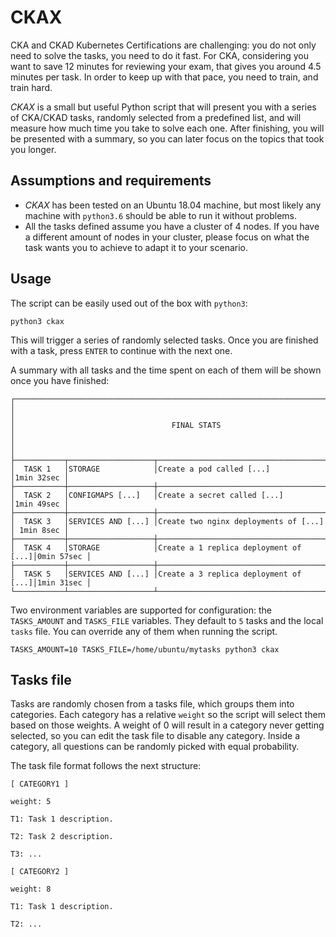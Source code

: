 # CKAX

CKA and CKAD Kubernetes Certifications are challenging: you do not only need to solve the tasks, you need to do it fast. For CKA, considering you want to save 12 minutes for reviewing your exam, that gives you around 4.5 minutes per task. In order to keep up with that pace, you need to train, and train hard.

_CKAX_ is a small but useful Python script that will present you with a series of CKA/CKAD tasks, randomly selected from a predefined list, and will measure how much time you take to solve each one. After finishing, you will be presented with a summary, so you can later focus on the topics that took you longer.

## Assumptions and requirements

- _CKAX_ has been tested on an Ubuntu 18.04 machine, but most likely any machine with `python3.6` should be able to run it without problems.
- All the tasks defined assume you have a cluster of 4 nodes. If you have a different amount of nodes in your cluster, please focus on what the task wants you to achieve to adapt it to your scenario.

## Usage

The script can be easily used out of the box with `python3`:

```
python3 ckax
```

This will trigger a series of randomly selected tasks. Once you are finished with a task, press `ENTER` to continue with the next one.

A summary with all tasks and the time spent on each of them will be shown once you have finished:

```
┌──────────────────────────────────────────────────────────────────────────────────┐
│                                                                                  │
│                                   FINAL STATS                                    │
│                                                                                  │
├───────────┬───────────────────┬──────────────────────────────────────┬───────────┤
│  TASK 1   │STORAGE            │Create a pod called [...]             │1min 32sec │
├───────────┼───────────────────┼──────────────────────────────────────┼───────────┤
│  TASK 2   │CONFIGMAPS [...]   │Create a secret called [...]          │1min 49sec │
├───────────┼───────────────────┼──────────────────────────────────────┼───────────┤
│  TASK 3   │SERVICES AND [...] │Create two nginx deployments of [...] │ 1min 8sec │
├───────────┼───────────────────┼──────────────────────────────────────┼───────────┤
│  TASK 4   │STORAGE            │Create a 1 replica deployment of [...]│0min 57sec │
├───────────┼───────────────────┼──────────────────────────────────────┼───────────┤
│  TASK 5   │SERVICES AND [...] │Create a 3 replica deployment of [...]│1min 31sec │
└───────────┴───────────────────┴──────────────────────────────────────┴───────────┘
```

Two environment variables are supported for configuration: the `TASKS_AMOUNT` and `TASKS_FILE` variables. They default to `5` tasks and the local `tasks` file. You can override any of them when running the script.

```
TASKS_AMOUNT=10 TASKS_FILE=/home/ubuntu/mytasks python3 ckax
```

## Tasks file

Tasks are randomly chosen from a tasks file, which groups them into categories. Each category has a relative `weight` so the script will select them based on those weights. A weight of 0 will result in a category never getting selected, so you can edit the task file to disable any category. Inside a category, all questions can be randomly picked with equal probability.

The task file format follows the next structure:

```
[ CATEGORY1 ]

weight: 5

T1: Task 1 description.

T2: Task 2 description.

T3: ...

[ CATEGORY2 ]

weight: 8

T1: Task 1 description.

T2: ... 
```


